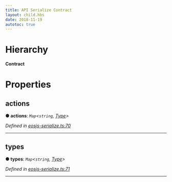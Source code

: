 ```yaml
---
title: API Serialize Contract 
layout: child.hbs
date: 2018-11-19
autotoc: true
---
```


# Hierarchy

**Contract**

# Properties

<a id="actions"></a>

##  actions

**● actions**: *`Map`<`string`, [Type](serialize.type.md)>*

*Defined in [eosjs-serialize.ts:70](https://github.com/EOSIO/eosjs/blob/e5ca122/src/eosjs-serialize.ts#L70)*

___
<a id="types"></a>

##  types

**● types**: *`Map`<`string`, [Type](serialize.type.md)>*

*Defined in [eosjs-serialize.ts:71](https://github.com/EOSIO/eosjs/blob/e5ca122/src/eosjs-serialize.ts#L71)*

___
